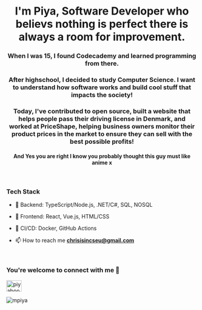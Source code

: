 
<h1 align="center">I'm Piya, Software Developer who believs nothing is perfect there is always a room for improvement.   </h1>
<h3 align="center">When I was 15, I found Codecademy and learned programming from there. </h3>
<h3 align="center">After highschool, I decided to study Computer Science. I want to understand how software works and build cool stuff that impacts the society! </h3>
<h3 align="center">Today, I've contributed to open source, built a website that helps people pass their driving license in Denmark, and worked at PriceShape, helping business owners monitor their product prices in the market to ensure they can sell with the best possible profits!</h3>

<h4 align="center"> And Yes you are right I know you probably thought this guy must like anime x</h4>
<br/>


### Tech Stack
- 🔧 Backend: TypeScript/Node.js, .NET/C#, SQL, NOSQL
- 🎨 Frontend: React, Vue.js, HTML/CSS
- 🚀 CI/CD: Docker, GitHub Actions

- 📫 How to reach me **chrisisincseu@gmail.com**
<br/>

<h3 align="left">You're welcome to connect with me 🙏</h3>
<p align="left">
<a href="https://www.linkedin.com/in/piyaboot-prasertsuwan-christopher-61a5a4172/" target="blank"><img align="center" src="https://raw.githubusercontent.com/rahuldkjain/github-profile-readme-generator/master/src/images/icons/Social/linked-in-alt.svg" alt="piyaboot-prasertsuwan-61a5a4172" height="30" width="40" /></a>
</p>

<p align="left"> <img src="https://komarev.com/ghpvc/?username=mpiya&label=Profile%20views&color=0e75b6&style=flat" alt="mpiya" /> </p>

